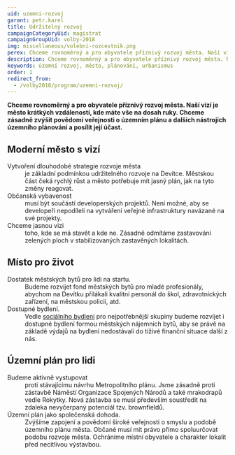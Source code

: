 ```yaml
---
uid: uzemni-rozvoj
garant: petr.karel
title: Udržitelný rozvoj
campaignCategoryUid: magistrat
campaignGroupUid: volby-2018
img: miscellaneous/volebni-rozcestnik.png
perex: Chceme rovnoměrný a pro obyvatele příznivý rozvoj města. Naší vizí je město krátkých vzdáleností, kde máte vše na dosah ruky.
description: Chceme rovnoměrný a pro obyvatele příznivý rozvoj města. Naší vizí je město krátkých vzdáleností, kde máte vše na dosah ruky.
keywords: územní rozvoj, město, plánování, urbanismus
order: 1
redirect_from:
  - /volby2018/program/uzemni-rozvoj/
---
```


**Chceme rovnoměrný a pro obyvatele příznivý rozvoj města. Naší vizí je město krátkých vzdáleností, kde máte vše na dosah ruky.  Chceme zásadně zvýšit povědomí veřejnosti o územním plánu a dalších nástrojích územního plánování a posílit její účast.**

## Moderní město s vizí

<dl class="c-program-key-point-list">
    <dt>Vytvoření dlouhodobé strategie rozvoje města</dt>
    <dd>je základní podmínkou udržitelného rozvoje na Devítce. Městskou část čeká rychlý růst a město potřebuje mít jasný plán, jak na tyto změny reagovat.</dd>
    <dt>Občanská vybavenost</dt>
    <dd>musí být součástí developerských projektů. Není možné, aby se developeři nepodíleli na vytváření veřejné infrastruktury navázané na své projekty.</dd>
    <dt>Chceme jasnou vizi</dt>
    <dd>toho, kde se má stavět a kde ne. Zásadně odmítáme zastavování zelených ploch v stabilizovaných zastavěných lokalitách.</dd>
</dl>

## Místo pro život

<dl class="c-program-key-point-list">
    <dt>Dostatek městských bytů pro lidi na startu.</dt>
    <dd>Budeme rozvíjet fond městských bytů pro mladé profesionály, abychom na Devítku přilákali kvalitní personál do škol, zdravotnických zařízení, na městskou policii, atd.</dd>
    <dt>Dostupné bydlení.</dt>
    <dd>Vedle <a href="https://www.socialni-a-dostupne-bydleni.cz" target="_blank">sociálního bydlení</a> pro nejpotřebnější skupiny budeme rozvíjet i dostupné bydlení formou městských nájemních bytů, aby se právě na základě výdajů na bydlení nedostávali do tíživé finanční situace další z nás.</dd>
</dl>

## Územní plán pro lidi

<dl class="c-program-key-point-list">
    <dt>Budeme aktivně vystupovat</dt>
    <dd>proti stávajícímu návrhu Metropolitního plánu. Jsme zásadně proti zástavbě Náměstí Organizace Spojených Národů a také mrakodrapů vedle Rokytky. Nová zástavba se musí především soustředit na zdaleka nevyčerpaný potenciál tzv. brownfieldů.</dd>
    <dt>Územní plán jako společenská dohoda.</dt>
    <dd>Zvýšíme zapojení a povědomí široké veřejnosti o smyslu a podobě územního plánu města. Občané musí mít právo přímo spoluurčovat podobu rozvoje města. Ochráníme místní obyvatele a charakter lokalit před necitlivou výstavbou.</dd>
</dl>